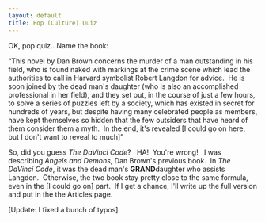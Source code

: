 ```yaml
---
layout: default
title: Pop (Culture) Quiz
---
```

<P>OK, pop quiz.. Name the book:</P>
<P>&#8220;This novel by Dan Brown concerns the murder of a man outstanding in his field, who is found naked with markings at the crime scene which lead the authorities to call in Harvard symbolist Robert Langdon for advice.  He is soon joined by the dead man's daughter (who is also an accomplished professional in her field), and they set out, in the course of just a few hours, to solve a series of puzzles left by a society, which has existed in secret for hundreds of years, but despite having many celebrated people as members, have kept themselves so hidden that the few outsiders that have heard of them consider them a myth.  In the end, it's revealed [I could go on here, but I don't want to reveal to much]&#8221;</P>
<P>So, did you guess <EM>The DaVinci Code</EM>?   HA!  You're wrong!   I was describing <EM>Angels and Demons</EM>, Dan Brown's previous book.  In <EM>The DaVinci Code</EM>, it was the dead man's <STRONG>GRAND</STRONG>daughter who assists Langdon.  Otherwise, the two book stay pretty close to the same formula, even in the [I could go on] part.  If I get a chance, I'll write up the full version and put in the the Articles page.</P>
<P>[Update: I fixed a bunch of typos]</P>